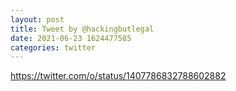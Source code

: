 ```yaml
--- 
layout: post 
title: Tweet by @hackingbutlegal 
date: 2021-06-23 1624477585 
categories: twitter 
--- 
```

https://twitter.com/o/status/1407786832788602882